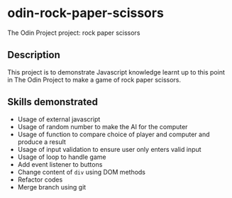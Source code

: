 # odin-rock-paper-scissors
The Odin Project project: rock paper scissors

## Description

This project is to demonstrate Javascript knowledge learnt up to this point in The Odin Project to make a game of rock paper scissors.

## Skills demonstrated

- Usage of external javascript
- Usage of random number to make the AI for the computer
- Usage of function to compare choice of player and computer and produce a result
- Usage of input validation to ensure user only enters valid input
- Usage of loop to handle game
- Add event listener to buttons
- Change content of `div` using DOM methods
- Refactor codes
- Merge branch using git

